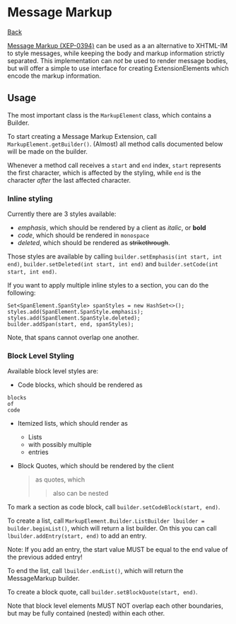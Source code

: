 Message Markup
==============

[Back](index.md)

[Message Markup (XEP-0394)](https://xmpp.org/extensions/xep-0394.html) can be used as a an alternative to XHTML-IM to style messages, while keeping the body and markup information strictly separated.
This implementation can *not* be used to render message bodies, but will offer a simple to use interface for creating ExtensionElements which encode the markup information.

## Usage

The most important class is the `MarkupElement` class, which contains a Builder.

To start creating a Message Markup Extension, call `MarkupElement.getBuilder()`.
(Almost) all method calls documented below will be made on the builder.

Whenever a method call receives a `start` and `end` index, `start` represents the first character, which is affected by the styling, while `end` is the character *after* the last affected character.

### Inline styling

Currently there are 3 styles available:
* *emphasis*, which should be rendered by a client as *italic*, or **bold**
* *code*, which should be rendered in `monospace`
* *deleted*, which should be rendered as ~~strikethrough~~.

Those styles are available by calling `builder.setEmphasis(int start, int end)`,
`builder.setDeleted(int start, int end)` and `builder.setCode(int start, int end)`.

If you want to apply multiple inline styles to a section, you can do the following:
```
Set<SpanElement.SpanStyle> spanStyles = new HashSet<>();
styles.add(SpanElement.SpanStyle.emphasis);
styles.add(SpanElement.SpanStyle.deleted);
builder.addSpan(start, end, spanStyles);
```

Note, that spans cannot overlap one another.

### Block Level Styling

Available block level styles are:
* Code blocks, which should be rendered as
```
blocks
of
code
```

* Itemized lists, which should render as
  * Lists
  * with possibly multiple
  * entries

* Block Quotes, which should be rendered by the client
  > as quotes, which
  >> also can be nested

To mark a section as code block, call `builder.setCodeBlock(start, end)`.

To create a list, call `MarkupElement.Builder.ListBuilder lbuilder = builder.beginList()`, which will return a list builder.
On this you can call `lbuilder.addEntry(start, end)` to add an entry.

Note: If you add an entry, the start value MUST be equal to the end value of the previous added entry!

To end the list, call `lbuilder.endList()`, which will return the MessageMarkup builder.

To create a block quote, call `builder.setBlockQuote(start, end)`.

Note that block level elements MUST NOT overlap each other boundaries, but may be fully contained (nested) within each other.